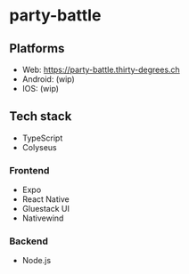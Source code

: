 # party-battle

## Platforms

- Web: https://party-battle.thirty-degrees.ch
- Android: (wip)
- IOS: (wip)

## Tech stack

- TypeScript
- Colyseus

### Frontend

- Expo
- React Native
- Gluestack UI
- Nativewind

### Backend

- Node.js
